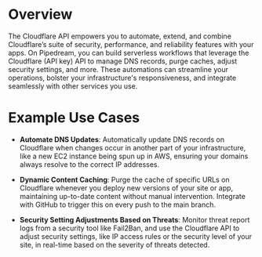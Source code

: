 # Overview

The Cloudflare API empowers you to automate, extend, and combine Cloudflare’s suite of security, performance, and reliability features with your apps. On Pipedream, you can build serverless workflows that leverage the Cloudflare (API key) API to manage DNS records, purge caches, adjust security settings, and more. These automations can streamline your operations, bolster your infrastructure's responsiveness, and integrate seamlessly with other services you use.

# Example Use Cases

- **Automate DNS Updates**: Automatically update DNS records on Cloudflare when changes occur in another part of your infrastructure, like a new EC2 instance being spun up in AWS, ensuring your domains always resolve to the correct IP addresses.

- **Dynamic Content Caching**: Purge the cache of specific URLs on Cloudflare whenever you deploy new versions of your site or app, maintaining up-to-date content without manual intervention. Integrate with GitHub to trigger this on every push to the main branch.

- **Security Setting Adjustments Based on Threats**: Monitor threat report logs from a security tool like Fail2Ban, and use the Cloudflare API to adjust security settings, like IP access rules or the security level of your site, in real-time based on the severity of threats detected.
